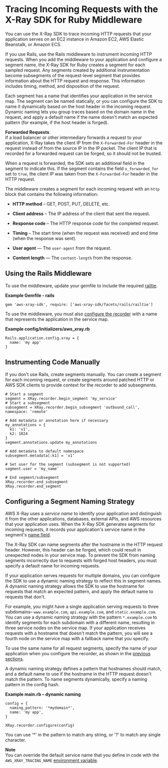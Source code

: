 # Tracing Incoming Requests with the X\-Ray SDK for Ruby Middleware<a name="xray-sdk-ruby-middleware"></a>

You can use the X\-Ray SDK to trace incoming HTTP requests that your application serves on an EC2 instance in Amazon EC2, AWS Elastic Beanstalk, or Amazon ECS\.

If you use Rails, use the Rails middleware to instrument incoming HTTP requests\. When you add the middleware to your application and configure a segment name, the X\-Ray SDK for Ruby creates a segment for each sampled request\. Any segments created by additional instrumentation become subsegments of the request\-level segment that provides information about the HTTP request and response\. This information includes timing, method, and disposition of the request\.

Each segment has a name that identifies your application in the service map\. The segment can be named statically, or you can configure the SDK to name it dynamically based on the host header in the incoming request\. Dynamic naming lets you group traces based on the domain name in the request, and apply a default name if the name doesn't match an expected pattern \(for example, if the host header is forged\)\.

**Forwarded Requests**  
If a load balancer or other intermediary forwards a request to your application, X\-Ray takes the client IP from the `X-Forwarded-For` header in the request instead of from the source IP in the IP packet\. The client IP that is recorded for a forwarded request can be forged, so it should not be trusted\.

When a request is forwarded, the SDK sets an additional field in the segment to indicate this\. If the segment contains the field `x_forwarded_for` set to `true`, the client IP was taken from the `X-Forwarded-For` header in the HTTP request\.

The middleware creates a segment for each incoming request with an `http` block that contains the following information:

+ **HTTP method** – GET, POST, PUT, DELETE, etc\.

+ **Client address** – The IP address of the client that sent the request\.

+ **Response code** – The HTTP response code for the completed request\.

+ **Timing** – The start time \(when the request was received\) and end time \(when the response was sent\)\.

+ **User agent** — The `user-agent` from the request\.

+ **Content length** — The `content-length` from the response\.

## Using the Rails Middleware<a name="xray-sdk-ruby-middleware-rails"></a>

To use the middleware, update your gemfile to include the required [railtie](http://api.rubyonrails.org/classes/Rails/Railtie.html)\.

**Example Gemfile \- rails**  

```
gem 'aws-xray-sdk', require: ['aws-xray-sdk/facets/rails/railtie']
```

To use the middleware, you must also [configure the recorder](xray-sdk-ruby-configuration.md#xray-sdk-ruby-middleware-configuration-rails) with a name that represents the application in the service map\.

**Example config/initializers/aws\_xray\.rb**  

```
Rails.application.config.xray = {
  name: 'my app'
}
```

## Instrumenting Code Manually<a name="xray-sdk-ruby-middleware-manual"></a>

If you don't use Rails, create segments manually\. You can create a segment for each incoming request, or create segments around patched HTTP or AWS SDK clients to provide context for the recorder to add subsegments\.

```
# Start a segment
segment = XRay.recorder.begin_segment 'my_service'
# Start a subsegment
subsegment = XRay.recorder.begin_subsegment 'outbound_call', namespace: 'remote'

# Add metadata or annotation here if necessary
my_annotations = {
  k1: 'v1',
  k2: 1024
}
segment.annotations.update my_annotations

# Add metadata to default namespace
subsegment.metadata[:k1] = 'v1'

# Set user for the segment (subsegment is not supported)
segment.user = 'my_name'

# End segment/subsegment
XRay.recorder.end_subsegment
XRay.recorder.end_segment
```

## Configuring a Segment Naming Strategy<a name="xray-sdk-ruby-middleware-naming"></a>

AWS X\-Ray uses a *service name* to identify your application and distinguish it from the other applications, databases, external APIs, and AWS resources that your application uses\. When the X\-Ray SDK generates segments for incoming requests, it records your application's service name in the segment's [name field](xray-api-segmentdocuments.md#api-segmentdocuments-fields)\.

The X\-Ray SDK can name segments after the hostname in the HTTP request header\. However, this header can be forged, which could result in unexpected nodes in your service map\. To prevent the SDK from naming segments incorrectly due to requests with forged host headers, you must specify a default name for incoming requests\.

If your application serves requests for multiple domains, you can configure the SDK to use a dynamic naming strategy to reflect this in segment names\. A dynamic naming strategy allows the SDK to use the hostname for requests that match an expected pattern, and apply the default name to requests that don't\.

For example, you might have a single application serving requests to three subdomains– `www.example.com`, `api.example.com`, and `static.example.com`\. You can use a dynamic naming strategy with the pattern `*.example.com` to identify segments for each subdomain with a different name, resulting in three service nodes on the service map\. If your application receives requests with a hostname that doesn't match the pattern, you will see a fourth node on the service map with a fallback name that you specify\.

To use the same name for all request segments, specify the name of your application when you configure the recorder, as shown in the [previous sections](#xray-sdk-ruby-middleware-rails)\.

A dynamic naming strategy defines a pattern that hostnames should match, and a default name to use if the hostname in the HTTP request doesn't match the pattern\. To name segments dynamically, specify a naming pattern in the config hash\.

**Example main\.rb – dynamic naming**  

```
config = {
  naming_pattern: '*mydomain*',
  name: 'my app',
}

XRay.recorder.configure(config)
```

You can use '\*' in the pattern to match any string, or '?' to match any single character\.

**Note**  
You can override the default service name that you define in code with the `AWS_XRAY_TRACING_NAME` [environment variable](xray-sdk-ruby-configuration.md#xray-sdk-ruby-configuration-envvars)\.